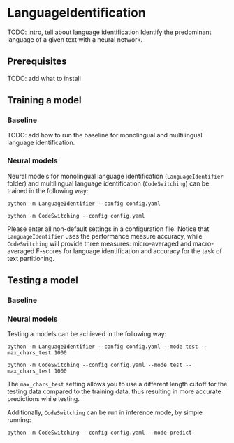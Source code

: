 # LanguageIdentification

TODO: intro, tell about language identification
Identify the predominant language of a given text with a neural network.


## Prerequisites


TODO: add what to install


## Training a model

### Baseline

TODO: add how to run the baseline for monolingual and multilingual language identification.

### Neural models

Neural models for monolingual language identification (```LanguageIdentifier``` folder) and multilingual language identification (```CodeSwitching```) can be trained in the following way:

```python -m LanguageIdentifier --config config.yaml```

```python -m CodeSwitching --config config.yaml```

Please enter all non-default settings in a configuration file.
Notice that ```LanguageIdentifier``` uses the performance measure accuracy, while ```CodeSwitching``` will provide three measures: micro-averaged and macro-averaged F-scores for language identification and accuracy for the task of text partitioning.

## Testing a model

### Baseline

### Neural models

Testing a models can be achieved in the following way:

```python -m LanguageIdentifier --config config.yaml --mode test --max_chars_test 1000```

```python -m CodeSwitching --config config.yaml --mode test --max_chars_test 1000```

The ```max_chars_test``` setting allows you to use a different length cutoff for the testing data compared to the training data, thus resulting in more accurate predictions while testing.

Additionally, ```CodeSwitching``` can be run in inference mode, by simple running:

```python -m CodeSwitching --config config.yaml --mode predict```


